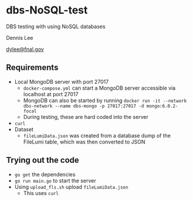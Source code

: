 # dbs-NoSQL-test
DBS testing with using NoSQL databases

Dennis Lee

dylee@fnal.gov

## Requirements
* Local MongoDB server with port 27017
  * `docker-compose.yml` can start a MongoDB server accessible via localhost at port 27017
  * MongoDB can also be started by running `docker run -it --network dbs-network --name dbs-mongo -p 27017:27017 -d mongo:6.0.2-focal`
  * During testing, these are hard coded into the server
* `curl`
* Dataset
  * `fileLumiData.json` was created from a database dump of the FileLumi table, which was then converted to JSON

## Trying out the code
* `go get` the dependencies
* `go run main.go` to start the server
* Using `upload_fls.sh` upload `fileLumiData.json`
  * This uses `curl`
